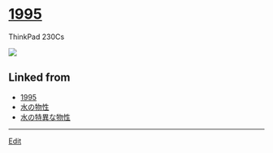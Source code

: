 # [1995](1995)

ThinkPad 230Cs

![](https://i.gyazo.com/54cecceb694c1ae4d29b9c651756041c.jpg)





## Linked from

* [1995](1995.md)
* [水の物性](水の物性.md)
* [水の特異な物性](水の特異な物性.md)


----
[Edit](https://github.com/vitroid/vitroid.github.io/edit/master/MD/1995.md)
